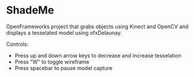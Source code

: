 # ShadeMe

OpenFrameworks project that grabs objects using Kinect and OpenCV and displays a tesselated model using ofxDelaunay.

Controls:
 - Press up and down arrow keys to decrease and increase tesselation
 - Press "W" to toggle wireframe
 - Press spacebar to pause model capture
